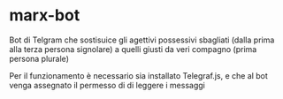 # marx-bot
Bot di Telgram che sostisuice gli agettivi possessivi sbagliati (dalla prima alla terza persona signolare) a quelli giusti da veri compagno (prima persona plurale)


Per il funzionamento è necessario sia installato Telegraf.js, e che al bot venga assegnato il permesso di di leggere i messaggi
